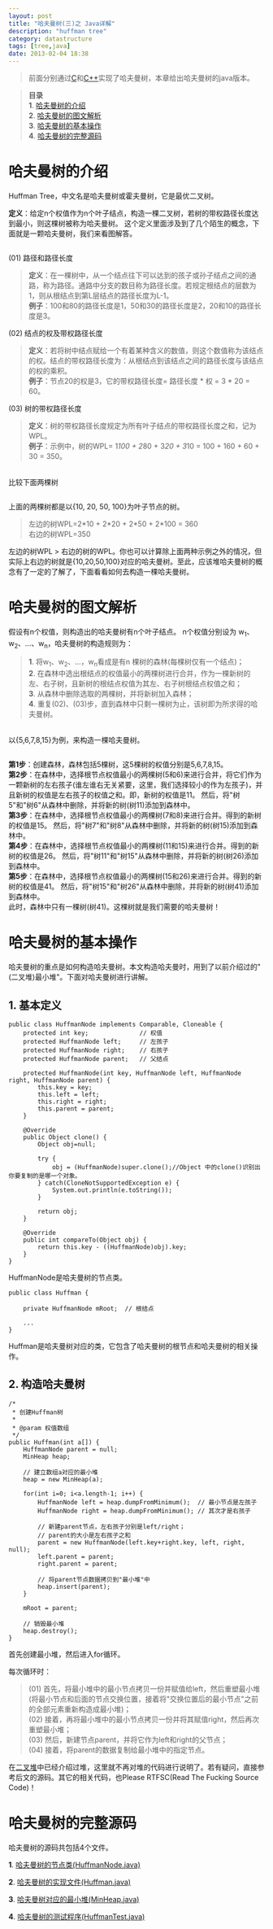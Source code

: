 ```yaml
---
layout: post
title: "哈夫曼树(三)之 Java详解"
description: "huffman tree"
category: datastructure
tags: [tree,java]
date: 2013-02-04 18:38
---
```



> 前面分别通过[C][link_huffman_c]和[C++][link_huffman_cplus]实现了哈夫曼树，本章给出哈夫曼树的java版本。

> **目录**  
> **1**. [哈夫曼树的介绍](#anchor1)  
> **2**. [哈夫曼树的图文解析](#anchor2)  
> **3**. [哈夫曼树的基本操作](#anchor3)  
> **4**. [哈夫曼树的完整源码](#anchor4)  



<a name="anchor1"></a>
# 哈夫曼树的介绍

Huffman Tree，中文名是哈夫曼树或霍夫曼树，它是最优二叉树。

**定义**：给定n个权值作为n个叶子结点，构造一棵二叉树，若树的带权路径长度达到最小，则这棵树被称为哈夫曼树。
这个定义里面涉及到了几个陌生的概念，下面就是一颗哈夫曼树，我们来看图解答。


<a href="https://github.com/wangkuiwu/datastructs_and_algorithm/blob/master/pictures/tree/huffman/01.jpg?raw=true"><img src="https://github.com/wangkuiwu/datastructs_and_algorithm/blob/master/pictures/tree/huffman/01.jpg?raw=true" alt="" /></a>


(01) 路径和路径长度

> **定义**：在一棵树中，从一个结点往下可以达到的孩子或孙子结点之间的通路，称为路径。通路中分支的数目称为路径长度。若规定根结点的层数为1，则从根结点到第L层结点的路径长度为L-1。  
> **例子**：100和80的路径长度是1，50和30的路径长度是2，20和10的路径长度是3。

(02) 结点的权及带权路径长度

> **定义**：若将树中结点赋给一个有着某种含义的数值，则这个数值称为该结点的权。结点的带权路径长度为：从根结点到该结点之间的路径长度与该结点的权的乘积。  
> **例子**：节点20的权是3，它的带权路径长度= 路径长度 * 权 = 3 * 20 = 60。

(03) 树的带权路径长度

> **定义**：树的带权路径长度规定为所有叶子结点的带权路径长度之和，记为WPL。  
> **例子**：示例中，树的WPL= 1*100 + 2*80 + 3*20 + 3*10 = 100 + 160 + 60 + 30 = 350。

<br/>
比较下面两棵树

<a href="https://github.com/wangkuiwu/datastructs_and_algorithm/blob/master/pictures/tree/huffman/02.jpg?raw=true"><img src="https://github.com/wangkuiwu/datastructs_and_algorithm/blob/master/pictures/tree/huffman/02.jpg?raw=true" alt="" /></a>

上面的两棵树都是以{10, 20, 50, 100}为叶子节点的树。

> 左边的树WPL=2\*10 + 2\*20 + 2\*50 + 2\*100 = 360  
> 右边的树WPL=350

左边的树WPL > 右边的树的WPL。你也可以计算除上面两种示例之外的情况，但实际上右边的树就是{10,20,50,100}对应的哈夫曼树。至此，应该堆哈夫曼树的概念有了一定的了解了，下面看看如何去构造一棵哈夫曼树。


<a name="anchor2"></a>
# 哈夫曼树的图文解析

假设有n个权值，则构造出的哈夫曼树有n个叶子结点。 n个权值分别设为 w<sub>1</sub>、w<sub>2</sub>、…、w<sub>n</sub>，哈夫曼树的构造规则为：  
> **1**. 将w<sub>1</sub>、w<sub>2</sub>、…，w<sub>n</sub>看成是有n 棵树的森林(每棵树仅有一个结点)；  
> **2**. 在森林中选出根结点的权值最小的两棵树进行合并，作为一棵新树的左、右子树，且新树的根结点权值为其左、右子树根结点权值之和；  
> **3**. 从森林中删除选取的两棵树，并将新树加入森林；  
> **4**. 重复(02)、(03)步，直到森林中只剩一棵树为止，该树即为所求得的哈夫曼树。  

<br/>
以{5,6,7,8,15}为例，来构造一棵哈夫曼树。

<a href="https://github.com/wangkuiwu/datastructs_and_algorithm/blob/master/pictures/tree/huffman/03.jpg?raw=true"><img src="https://github.com/wangkuiwu/datastructs_and_algorithm/blob/master/pictures/tree/huffman/03.jpg?raw=true" alt="" /></a>

**第1步**：创建森林，森林包括5棵树，这5棵树的权值分别是5,6,7,8,15。  
**第2步**：在森林中，选择根节点权值最小的两棵树(5和6)来进行合并，将它们作为一颗新树的左右孩子(谁左谁右无关紧要，这里，我们选择较小的作为左孩子)，并且新树的权值是左右孩子的权值之和。即，新树的权值是11。 然后，将"树5"和"树6"从森林中删除，并将新的树(树11)添加到森林中。  
**第3步**：在森林中，选择根节点权值最小的两棵树(7和8)来进行合并。得到的新树的权值是15。  然后，将"树7"和"树8"从森林中删除，并将新的树(树15)添加到森林中。  
**第4步**：在森林中，选择根节点权值最小的两棵树(11和15)来进行合并。得到的新树的权值是26。  然后，将"树11"和"树15"从森林中删除，并将新的树(树26)添加到森林中。  
**第5步**：在森林中，选择根节点权值最小的两棵树(15和26)来进行合并。得到的新树的权值是41。 然后，将"树15"和"树26"从森林中删除，并将新的树(树41)添加到森林中。  
此时，森林中只有一棵树(树41)。这棵树就是我们需要的哈夫曼树！  



<a name="anchor3"></a>
# 哈夫曼树的基本操作

哈夫曼树的重点是如何构造哈夫曼树。本文构造哈夫曼时，用到了以前介绍过的"(二叉堆)最小堆"。下面对哈夫曼树进行讲解。

## 1. 基本定义

    public class HuffmanNode implements Comparable, Cloneable {
        protected int key;				// 权值
        protected HuffmanNode left;		// 左孩子
        protected HuffmanNode right;	// 右孩子
        protected HuffmanNode parent;	// 父结点

        protected HuffmanNode(int key, HuffmanNode left, HuffmanNode right, HuffmanNode parent) {
            this.key = key;
            this.left = left;
            this.right = right;
            this.parent = parent;
        }

        @Override
        public Object clone() {
            Object obj=null;
            
            try {
                obj = (HuffmanNode)super.clone();//Object 中的clone()识别出你要复制的是哪一个对象。    
            } catch(CloneNotSupportedException e) {
                System.out.println(e.toString());
            }
            
            return obj;    
        }

        @Override
        public int compareTo(Object obj) {
            return this.key - ((HuffmanNode)obj).key;
        }
    }



HuffmanNode是哈夫曼树的节点类。


    public class Huffman {

        private HuffmanNode mRoot;	// 根结点

        ...
    }

Huffman是哈夫曼树对应的类，它包含了哈夫曼树的根节点和哈夫曼树的相关操作。


## 2. 构造哈夫曼树

	/* 
	 * 创建Huffman树
	 *
	 * @param 权值数组
	 */
	public Huffman(int a[]) {
        HuffmanNode parent = null;
		MinHeap heap;

		// 建立数组a对应的最小堆
		heap = new MinHeap(a);
	 
		for(int i=0; i<a.length-1; i++) {   
        	HuffmanNode left = heap.dumpFromMinimum();  // 最小节点是左孩子
        	HuffmanNode right = heap.dumpFromMinimum(); // 其次才是右孩子
	 
			// 新建parent节点，左右孩子分别是left/right；
			// parent的大小是左右孩子之和
			parent = new HuffmanNode(left.key+right.key, left, right, null);
			left.parent = parent;
			right.parent = parent;

			// 将parent节点数据拷贝到"最小堆"中
			heap.insert(parent);
		}

		mRoot = parent;

		// 销毁最小堆
		heap.destroy();
	}


首先创建最小堆，然后进入for循环。

每次循环时：

> (01) 首先，将最小堆中的最小节点拷贝一份并赋值给left，然后重塑最小堆(将最小节点和后面的节点交换位置，接着将"交换位置后的最小节点"之前的全部元素重新构造成最小堆)；  
> (02) 接着，再将最小堆中的最小节点拷贝一份并将其赋值right，然后再次重塑最小堆；  
> (03) 然后，新建节点parent，并将它作为left和right的父节点；  
> (04) 接着，将parent的数据复制给最小堆中的指定节点。  

在[二叉堆][link_binaryheap_java]中已经介绍过堆，这里就不再对堆的代码进行说明了。若有疑问，直接参考后文的源码。其它的相关代码，也Please RTFSC(Read The Fucking Source Code)！


<a name="anchor4"></a>
# 哈夫曼树的完整源码

哈夫曼树的源码共包括4个文件。

**1**. [哈夫曼树的节点类(HuffmanNode.java)][link_huffmantree_java_01]

**2**. [哈夫曼树的实现文件(Huffman.java)][link_huffmantree_java_02]

**3**. [哈夫曼树对应的最小堆(MinHeap.java)][link_huffmantree_java_03]

**4**. [哈夫曼树的测试程序(HuffmanTest.java)][link_huffmantree_java_04]


[link_huffmantree_java_01]: https://github.com/wangkuiwu/datastructs_and_algorithm/blob/master/source/tree/huffman/java/HuffmanNode.java
[link_huffmantree_java_02]: https://github.com/wangkuiwu/datastructs_and_algorithm/blob/master/source/tree/huffman/java/Huffman.java
[link_huffmantree_java_03]: https://github.com/wangkuiwu/datastructs_and_algorithm/blob/master/source/tree/huffman/java/MinHeap.java
[link_huffmantree_java_04]: https://github.com/wangkuiwu/datastructs_and_algorithm/blob/master/source/tree/huffman/java/HuffmanTest.java
[link_binaryheap_java]: http://www.cnblogs.com/skywang12345/p/3610390.html
[link_huffman_c]: /2013/02/04/huffman-c/
[link_huffman_cplus]: /2013/02/04/huffman-cplus/

